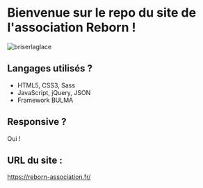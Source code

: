# Bienvenue sur le repo du site de l'association Reborn !

![briserlaglace](https://scontent-cdt1-1.xx.fbcdn.net/v/t1.0-9/78563061_103548911135126_1707204888334696448_o.jpg?_nc_cat=105&_nc_ohc=QPEgJUvmB9MAQnGcSvVhWy8u7yxChUMtp_sOdIY8RZHJzFaXlNy69c_iA&_nc_ht=scontent-cdt1-1.xx&oh=c715af9aeffe5c97d03602de0dc51292&oe=5E89A3BF)


## Langages utilisés ?

+ HTML5, CSS3, Sass
+ JavaScript, jQuery, JSON
+ Framework BULMA

## Responsive ?

Oui !

## URL du site :
https://reborn-association.fr/

